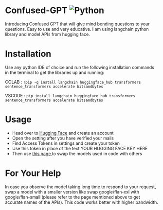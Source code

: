# Confused-GPT ![Python](https://img.shields.io/badge/python-3670A0?style=for-the-badge&logo=python&logoColor=ffdd54)
Introducing Confused GPT that will give mind bending questions to your questions. Easy to use and very educative. I am using langchain python library and model APIs from hugging face.

# Installation
Use any python IDE of choice and run the following installation commands in the terminal to get the libraries up and running:

COLAB : ``` !pip -q install langchain huggingface_hub transformers sentence_transformers accelerate bitsandbytes ```   

VSCODE : ``` pip install langchain huggingface_hub transformers sentence_transformers accelerate bitsandbytes ```

# Usage
<ul>
<li> Head over to <a href = "https://huggingface.co/login">Hugging Face</a> and create an account</li>
<li> Open the setting after you have verified your mails</li>
<li> Find Access Tokens in settings and create your token</li>
<li> Use this token in place of the text YOUR HUGGING FACE KEY HERE</li>
<li> Then use <a href = "https://huggingface.co/models?pipeline_tag=text2text-generation&sort=trending"> this page </a> to swap the models used in code with others</li>
</ul>

# For Your Help
In case you observe the model taking long time to respond to your request, swap a model with a smaller version like swap google/flan-xxl with google/flan-small (please refer to the page mentioned above to get accurate names of the APIs). This code works better with higher bandwidth.
